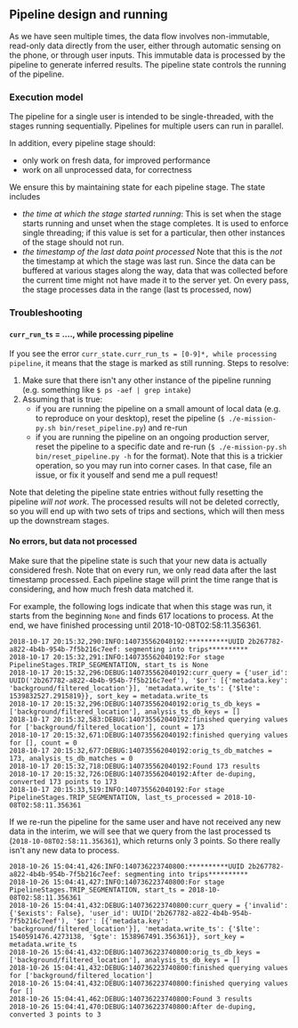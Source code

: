 ## Pipeline design and running ##

As we have seen multiple times, the data flow involves non-immutable, read-only
data directly from the user, either through automatic sensing on the phone, or
through user inputs. This immutable data is processed by the pipeline to
generate inferred results. The pipeline state controls the running of the pipeline.

### Execution model ###
The pipeline for a single user is intended to be single-threaded, with the
stages running sequentially. Pipelines for multiple users can run in parallel.

In addition, every pipeline stage should:
- only work on fresh data, for improved performance
- work on all unprocessed data, for correctness

We ensure this by maintaining state for each pipeline stage. The state includes
- *the time at which the stage started running*: This is set when the stage
starts running and unset when the stage completes. It is used to enforce
single threading; if this value is set for a particular, then other instances
of the stage should not run.
- *the timestamp of the last data point processed* Note that this is the
*not* the timestamp at which the stage was last run. Since the data can be
buffered at various stages along the way, data that was collected before the
current time might not have made it to the server yet. On every pass, the stage
processes data in the range (last ts processed, now)

### Troubleshooting ###
#### `curr_run_ts` = ...., while processing pipeline ####
If you see the error `curr_state.curr_run_ts = [0-9]*, while processing pipeline`, it means that the stage is marked as still running.
Steps to resolve:
1. Make sure that there isn't any other instance of the pipeline running (e.g. something like `$ ps -aef | grep intake`)
1. Assuming that is true:
    - if you are running the pipeline on a small amount of local data (e.g. to
      reproduce on your desktop), reset the pipeline (`$ ./e-mission-py.sh bin/reset_pipeline.py`) and re-run
    - if you are running the pipeline on an ongoing production server, reset
      the pipeline to a specific date and re-run (`$ ./e-mission-py.sh bin/reset_pipeline.py -h` for the format). Note that this is a trickier
      operation, so you may run into corner cases. In that case, file an issue, or
      fix it youself and send me a pull request!

Note that deleting the pipeline state entries without fully resetting the pipeline *will not work*. The processed results will not be deleted correctly, so you will end up with two sets of trips and sections, which will then mess up the downstream stages.

#### No errors, but data not processed ####
Make sure that the pipeline state is such that your new data is actually considered fresh. Note that on every run, we only read data after the last timestamp processed. Each pipeline stage will print the time range that is considering, and how much fresh data matched it.

For example, the following logs indicate that when this stage was run, it starts from the beginning `None` and finds 617 locations to process. At the end, we have finished processing until 2018-10-08T02:58:11.356361.

```
2018-10-17 20:15:32,290:INFO:140735562040192:**********UUID 2b267782-a822-4b4b-954b-7f5b216c7eef: segmenting into trips**********
2018-10-17 20:15:32,291:INFO:140735562040192:For stage PipelineStages.TRIP_SEGMENTATION, start_ts is None
2018-10-17 20:15:32,296:DEBUG:140735562040192:curr_query = {'user_id': UUID('2b267782-a822-4b4b-954b-7f5b216c7eef'), '$or': [{'metadata.key': 'background/filtered_location'}], 'metadata.write_ts': {'$lte': 1539832527.2915819}}, sort_key = metadata.write_ts
2018-10-17 20:15:32,296:DEBUG:140735562040192:orig_ts_db_keys = ['background/filtered_location'], analysis_ts_db_keys = []
2018-10-17 20:15:32,583:DEBUG:140735562040192:finished querying values for ['background/filtered_location'], count = 173
2018-10-17 20:15:32,671:DEBUG:140735562040192:finished querying values for [], count = 0
2018-10-17 20:15:32,677:DEBUG:140735562040192:orig_ts_db_matches = 173, analysis_ts_db_matches = 0
2018-10-17 20:15:32,718:DEBUG:140735562040192:Found 173 results
2018-10-17 20:15:32,726:DEBUG:140735562040192:After de-duping, converted 173 points to 173
2018-10-17 20:15:33,519:INFO:140735562040192:For stage PipelineStages.TRIP_SEGMENTATION, last_ts_processed = 2018-10-08T02:58:11.356361
```

If we re-run the pipeline for the same user and have not received any new data in the interim, we will see that we query from the last processed ts (`2018-10-08T02:58:11.356361`), which returns only 3 points. So there really isn't any new data to process.

```
2018-10-26 15:04:41,426:INFO:140736223740800:**********UUID 2b267782-a822-4b4b-954b-7f5b216c7eef: segmenting into trips**********
2018-10-26 15:04:41,427:INFO:140736223740800:For stage PipelineStages.TRIP_SEGMENTATION, start_ts = 2018-10-08T02:58:11.356361
2018-10-26 15:04:41,432:DEBUG:140736223740800:curr_query = {'invalid': {'$exists': False}, 'user_id': UUID('2b267782-a822-4b4b-954b-7f5b216c7eef'), '$or': [{'metadata.key': 'background/filtered_location'}], 'metadata.write_ts': {'$lte': 1540591476.4273138, '$gte': 1538967491.356361}}, sort_key = metadata.write_ts
2018-10-26 15:04:41,432:DEBUG:140736223740800:orig_ts_db_keys = ['background/filtered_location'], analysis_ts_db_keys = []
2018-10-26 15:04:41,432:DEBUG:140736223740800:finished querying values for ['background/filtered_location']
2018-10-26 15:04:41,432:DEBUG:140736223740800:finished querying values for []
2018-10-26 15:04:41,462:DEBUG:140736223740800:Found 3 results
2018-10-26 15:04:41,470:DEBUG:140736223740800:After de-duping, converted 3 points to 3
```
